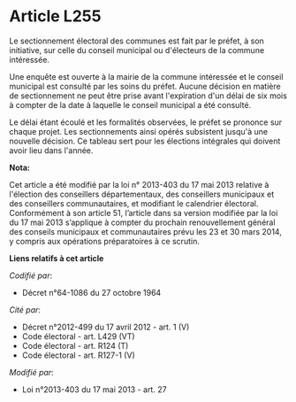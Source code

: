 # Article L255

Le sectionnement électoral des communes est fait par le préfet, à son initiative, sur celle du conseil municipal ou
d'électeurs de la commune intéressée.

Une enquête est ouverte à la mairie de la commune intéressée et le conseil municipal est consulté par les soins du préfet.
Aucune décision en matière de sectionnement ne peut être prise avant l'expiration d'un délai de six mois à compter de la date
à laquelle le conseil municipal a été consulté.

Le délai étant écoulé et les formalités observées, le préfet se prononce sur chaque projet. Les sectionnements ainsi opérés
subsistent jusqu'à une nouvelle décision. Ce tableau sert pour les élections intégrales qui doivent avoir lieu dans l'année.

**Nota:**

Cet article a été modifié par la loi n° 2013-403 du 17 mai 2013 relative à l'élection des conseillers départementaux, des
conseillers municipaux et des conseillers communautaires, et modifiant le calendrier électoral. Conformément à son article
51, l’article dans sa version modifiée par la loi du 17 mai 2013 s’applique à compter du prochain renouvellement général des
conseils municipaux et communautaires prévu les 23 et 30 mars 2014, y compris aux opérations préparatoires à ce scrutin.

**Liens relatifs à cet article**

_Codifié par_:

  - Décret n°64-1086 du 27 octobre 1964

_Cité par_:

  - Décret n°2012-499 du 17 avril 2012 - art. 1 (V)
  - Code électoral - art. L429 (VT)
  - Code électoral - art. R124 (T)
  - Code électoral - art. R127-1 (V)

_Modifié par_:

  - Loi n°2013-403 du 17 mai 2013 - art. 27
